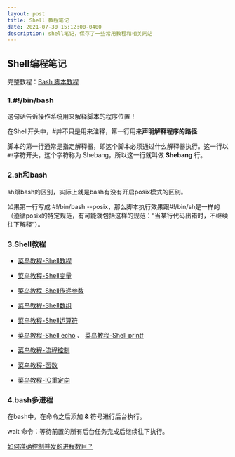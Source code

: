 ```yaml
---
layout: post
title: Shell 教程笔记
date: 2021-07-30 15:12:00-0400
description: shell笔记，保存了一些常用教程和相关网站
---
```


## Shell编程笔记

完整教程：[Bash 脚本教程](https://wangdoc.com/bash/intro.html)

### 1.#!/bin/bash

这句话告诉操作系统用来解释脚本的程序位置！

在Shell开头中，#并不只是用来注释，第一行用来**声明解释程序的路径**

脚本的第一行通常是指定解释器，即这个脚本必须通过什么解释器执行。这一行以`#!`字符开头，这个字符称为 Shebang，所以这一行就叫做 **Shebang** 行。

### 2.sh和bash

sh跟bash的区别，实际上就是bash有没有开启posix模式的区别。

如果第一行写成 #!/bin/bash --posix，那么脚本执行效果跟#!/bin/sh是一样的（遵循posix的特定规范，有可能就包括这样的规范：“当某行代码出错时，不继续往下解释”）。

### 3.Shell教程

- [菜鸟教程-Shell教程](https://www.runoob.com/linux/linux-shell.html)

- [菜鸟教程-Shell变量](https://www.runoob.com/linux/linux-shell-variable.html)

- [菜鸟教程-Shell传递参数](https://www.runoob.com/linux/linux-shell-passing-arguments.html)

- [菜鸟教程-Shell数组](https://www.runoob.com/linux/linux-shell-array.html)

- [菜鸟教程-Shell运算符](https://www.runoob.com/linux/linux-shell-basic-operators.html)

- [菜鸟教程-Shell echo](https://www.runoob.com/linux/linux-shell-echo.html) 、 [菜鸟教程-Shell printf](https://www.runoob.com/linux/linux-shell-printf.html)

- [菜鸟教程-流程控制](https://www.runoob.com/linux/linux-shell-process-control.html)

- [菜鸟教程-函数](https://www.runoob.com/linux/linux-shell-func.html)

- [菜鸟教程-IO重定向](https://www.runoob.com/linux/linux-shell-io-redirections.html)

### 4.bash多进程

在bash中，在命令之后添加 **&** 符号进行后台执行。 

wait 命令：等待前置的所有后台任务完成后继续往下执行。

[如何准确控制并发的进程数目？](https://www.cnblogs.com/weifeng1463/p/8818631.html)